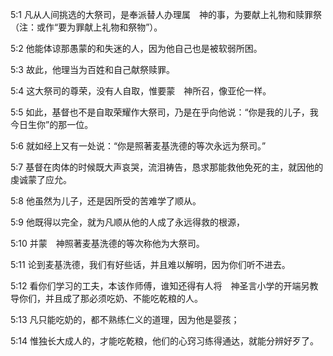 <a id="1"></a>5:1  凡从人间挑选的大祭司，是奉派替人办理属　神的事，为要献上礼物和赎罪祭（注：或作“要为罪献上礼物和祭物”）。  

<a id="2"></a>5:2  他能体谅那愚蒙的和失迷的人，因为他自己也是被软弱所困。  

<a id="3"></a>5:3  故此，他理当为百姓和自己献祭赎罪。  

<a id="4"></a>5:4  这大祭司的尊荣，没有人自取，惟要蒙　神所召，像亚伦一样。  

<a id="5"></a>5:5  如此，基督也不是自取荣耀作大祭司，乃是在乎向他说：“你是我的儿子，我今日生你”的那一位。  

<a id="6"></a>5:6  就如经上又有一处说：“你是照著麦基洗德的等次永远为祭司。”  

<a id="7"></a>5:7  基督在肉体的时候既大声哀哭，流泪祷告，恳求那能救他免死的主，就因他的虔诚蒙了应允。  

<a id="8"></a>5:8  他虽然为儿子，还是因所受的苦难学了顺从。  

<a id="9"></a>5:9  他既得以完全，就为凡顺从他的人成了永远得救的根源，  

<a id="10"></a>5:10  并蒙　神照著麦基洗德的等次称他为大祭司。  

<a id="11"></a>5:11  论到麦基洗德，我们有好些话，并且难以解明，因为你们听不进去。  

<a id="12"></a>5:12  看你们学习的工夫，本该作师傅，谁知还得有人将　神圣言小学的开端另教导你们，并且成了那必须吃奶、不能吃乾粮的人。  

<a id="13"></a>5:13  凡只能吃奶的，都不熟练仁义的道理，因为他是婴孩；  

<a id="14"></a>5:14  惟独长大成人的，才能吃乾粮，他们的心窍习练得通达，就能分辨好歹了。  
